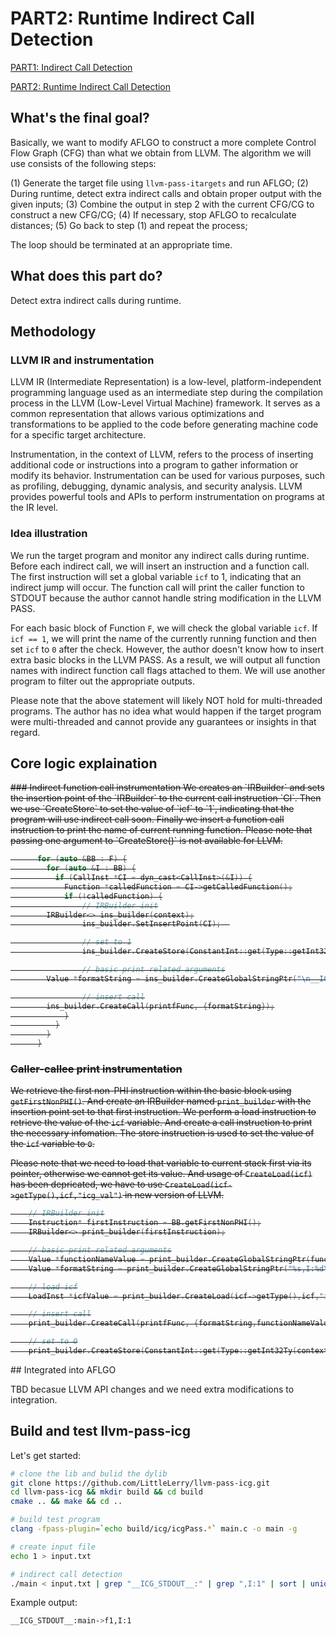# PART2: Runtime Indirect Call Detection
[PART1: Indirect Call Detection](https://github.com/LittleLerry/llvm-pass-itargets/)

[PART2: Runtime Indirect Call Detection](https://github.com/LittleLerry/llvm-pass-icg/)

## What's the final goal?

Basically, we want to modify AFLGO to construct a more complete Control Flow Graph (CFG) than what 
we obtain from LLVM. The algorithm we will use consists of the following steps:

(1) Generate the target file using `llvm-pass-itargets` and run AFLGO;
(2) During runtime, detect extra indirect calls and obtain proper output with the given inputs;
(3) Combine the output in step 2 with the current CFG/CG to construct a new CFG/CG;
(4) If necessary, stop AFLGO to recalculate distances;
(5) Go back to step (1) and repeat the process;

The loop should be terminated at an appropriate time.

## What does this part do?

Detect extra indirect calls during runtime. 

## Methodology
### LLVM IR and instrumentation

LLVM IR (Intermediate Representation) is a low-level, platform-independent programming language 
used as an intermediate step during the compilation process in the LLVM (Low-Level Virtual Machine) 
framework. It serves as a common representation that allows various optimizations and transformations 
to be applied to the code before generating machine code for a specific target architecture. 

Instrumentation, in the context of LLVM, refers to the process of inserting additional code or instructions 
into a program to gather information or modify its behavior. Instrumentation can be used for various 
purposes, such as profiling, debugging, dynamic analysis, and security analysis. LLVM provides 
powerful tools and APIs to perform instrumentation on programs at the IR level.

### Idea illustration
We run the target program and monitor any indirect calls during runtime. Before each indirect call, 
we will insert an instruction and a function call. The first instruction will set a global variable 
`icf` to 1, indicating that an indirect jump will occur. The function call will print the caller 
function to STDOUT because the author cannot handle string modification in the LLVM PASS.

For each basic block of Function `F`, we will check the global variable `icf`. If `icf == 1`, we will 
print the name of the currently running function and then set `icf` to `0` after the check. However, 
the author doesn't know how to insert extra basic blocks in the LLVM PASS. As a result, we will 
output all function names with indirect function call flags attached to them. We will use another 
program to filter out the appropriate outputs.

Please note that the above statement will likely NOT hold for multi-threaded programs. The 
author has no idea what would happen if the target program were multi-threaded and cannot 
provide any guarantees or insights in that regard.

## Core logic explaination
<del>
### Indirect function call instrumentation
We creates an `IRBuilder` and sets the insertion point of the `IRBuilder` to the current call instruction `CI`.
Then we use `CreateStore` to set the value of `icf` to `1`, indicating that the program will use indirect call 
soon. Finally we insert a function call instruction to print the name of current running function. Please note 
that passing one argument to `CreateStore()` is not available for LLVM.

```c++
      for (auto &BB : F) {
        for (auto &I : BB) {
          if (CallInst *CI = dyn_cast<CallInst>(&I)) {
            Function *calledFunction = CI->getCalledFunction();
            if (!calledFunction) {
                // IRBuilder init
		IRBuilder<> ins_builder(context);
                ins_builder.SetInsertPoint(CI);  

                // set to 1
                ins_builder.CreateStore(ConstantInt::get(Type::getInt32Ty(context), 1), icf);

                // basic print related arguments
		Value *formatString = ins_builder.CreateGlobalStringPtr("\n__ICG_STDOUT__:"+functionName+"->");

                // insert call
		ins_builder.CreateCall(printfFunc, {formatString});
            }
          }
        }
      }
```
### Caller-callee print instrumentation
We retrieve the first non-PHI instruction within the basic block using `getFirstNonPHI()`. And create an IRBuilder 
named `print_builder` with the insertion point set to that first instruction. We perform a load instruction to 
retrieve the value of the `icf` variable. And create a call instruction to print the necessary infomation. The store 
instruction is used to set the value of the `icf` variable to `0`.

Please note that we need to load that variable to current stack first via its pointer, otherwise we cannot get its value. 
And usage of `CreateLoad(icf)` has been depricated, we have to use `CreateLoad(icf->getType(),icf,"icg_val")` in new 
version of LLVM.

```c++
	// IRBuilder init
	Instruction* firstInstruction = BB.getFirstNonPHI();
	IRBuilder<> print_builder(firstInstruction);

	// basic print related arguments
	Value *functionNameValue = print_builder.CreateGlobalStringPtr(functionName);
	Value *formatString = print_builder.CreateGlobalStringPtr("%s,I:%d\n");

	// load icf
	LoadInst *icfValue = print_builder.CreateLoad(icf->getType(),icf,"icg_val");

	// insert call
	print_builder.CreateCall(printfFunc, {formatString,functionNameValue,icfValue});

	// set to 0
	print_builder.CreateStore(ConstantInt::get(Type::getInt32Ty(context), 0), icf);
```
</del>
## Integrated into AFLGO

TBD becasue LLVM API changes and we need extra modifications to integration.

## Build and test llvm-pass-icg

Let's get started:

```bash
# clone the lib and bulid the dylib
git clone https://github.com/LittleLerry/llvm-pass-icg.git
cd llvm-pass-icg && mkdir build && cd build
cmake .. && make && cd ..

# build test program
clang -fpass-plugin=`echo build/icg/icgPass.*` main.c -o main -g

# create input file
echo 1 > input.txt

# indirect call detection
./main < input.txt | grep "__ICG_STDOUT__:" | grep ",I:1" | sort | uniq
```
Example output:
```bash
__ICG_STDOUT__:main->f1,I:1
```
